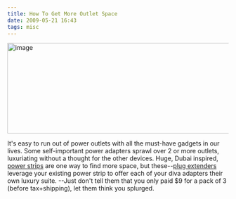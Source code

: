 ```yaml
---
title: How To Get More Outlet Space
date: 2009-05-21 16:43
tags: misc
---
```

<img alt="image" height="206" src="/images/cord3.jpg" width="512" />
<br/>

It's easy to run out of power outlets with all the must-have gadgets in our lives. Some self-important power adapters sprawl over 2 or more outlets, luxuriating without a thought for the other devices. Huge, Dubai inspired, [power strips][1] are one way to find more space, but these--[plug extenders][2] leverage your existing power strip to offer each of your diva adapters their own luxury suite. --Just don't tell them that you only paid $9 for a pack of 3 (before tax+shipping), let them think you splurged.

 [1]: http://www.amazon.com/Monster-MP-HTS-1000-PowerCenter/dp/B0000E2PMB/ref=sr_1_2?ie=UTF8&s=electronics&qid=1243453825&sr=1-2
 [2]: http://www.amazon.com/Resource-Inc-Plug-Extender-pk/dp/B000KKOE5C/ref=sr_1_5?ie=UTF8&s=electronics&qid=1243453757&sr=8-5E

